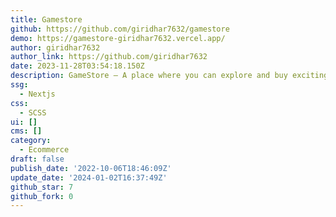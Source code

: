 ```yaml
---
title: Gamestore
github: https://github.com/giridhar7632/gamestore
demo: https://gamestore-giridhar7632.vercel.app/
author: giridhar7632
author_link: https://github.com/giridhar7632
date: 2023-11-28T03:54:18.150Z
description: GameStore — A place where you can explore and buy exciting video games online.
ssg:
  - Nextjs
css:
  - SCSS
ui: []
cms: []
category:
  - Ecommerce
draft: false
publish_date: '2022-10-06T18:46:09Z'
update_date: '2024-01-02T16:37:49Z'
github_star: 7
github_fork: 0
---
```

